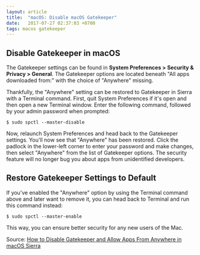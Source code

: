 ```yaml
---
layout: article
title:  "macOS: Disable macOS Gatekeeper"
date:   2017-07-27 02:37:03 +0700
tags: macos gatekeeper
---
```


## Disable Gatekeeper in macOS

The Gatekeeper settings can be found in **System Preferences > Security & Privacy > General**. The Gatekeeper options are located beneath "All apps downloaded from:" with the choice of "Anywhere" missing.

Thankfully, the "Anywhere" setting can be restored to Gatekeeper in Sierra with a Terminal command. First, quit System Preferences if it's open and then open a new Terminal window. Enter the following command, followed by your admin password when prompted:

```
$ sudo spctl --master-disable
```

Now, relaunch System Preferences and head back to the Gatekeeper settings. You'll now see that "Anywhere" has been restored. Click the padlock in the lower-left corner to enter your password and make changes, then select "Anywhere" from the list of Gatekeeper options. The security feature will no longer bug you about apps from unidentified developers.

## Restore Gatekeeper Settings to Default

If you’ve enabled the "Anywhere" option by using the Terminal command above and later want to remove it, you can head back to Terminal and run this command instead:

```
$ sudo spctl --master-enable
```

This way, you can ensure better security for any new users of the Mac.

Source: [How to Disable Gatekeeper and Allow Apps From Anywhere in macOS Sierra](https://www.tekrevue.com/tip/gatekeeper-macos-sierra/)
